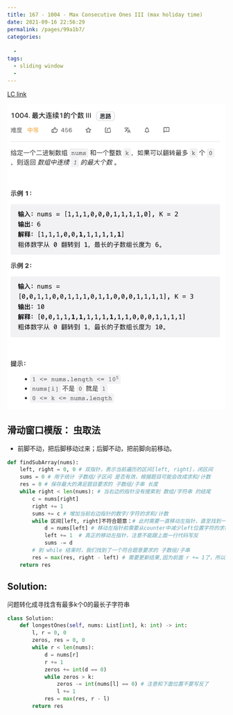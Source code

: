 ```yaml
---
title: 167 - 1004 - Max Consecutive Ones III (max holiday time)
date: 2021-09-16 22:56:29
permalink: /pages/99a1b7/
categories:
  
  - 
tags:
  - sliding window
  - 
---
```

[LC link](https://leetcode.cn/problems/max-consecutive-ones-iii/)

![](https://raw.githubusercontent.com/emmableu/image/master/202208171848848.png)




## 滑动窗口模版： 虫取法
- 前脚不动，把后脚移动过来；后脚不动，把前脚向前移动。
```python
def findSubArray(nums):
    left, right = 0, 0 # 双指针，表示当前遍历的区间[left, right]，闭区间
    sums = 0 # 用于统计 子数组/子区间 是否有效，根据题目可能会改成求和/计数
    res = 0 # 保存最大的满足题目要求的 子数组/子串 长度
    while right < len(nums): # 当右边的指针没有搜索到 数组/字符串 的结尾
        c = nums[right]
        right += 1
        sums += c # 增加当前右边指针的数字/字符的求和/计数
        while 区间[left, right]不符合题意：# 此时需要一直移动左指针，直至找到一个符合题意的区间
            d = nums[left] # 移动左指针前需要从counter中减少left位置字符的求和/计数
            left += 1  # 真正的移动左指针，注意不能跟上面一行代码写反
            sums -= d
        # 到 while 结束时，我们找到了一个符合题意要求的 子数组/子串
        res = max(res, right - left) # 需要更新结果,因为前面 r += 1了，所以这里距离就是r-l
    return res
```

## Solution:

问题转化成寻找含有最多k个0的最长子字符串

```python
class Solution:
    def longestOnes(self, nums: List[int], k: int) -> int:
        l, r = 0, 0
        zeros, res = 0, 0
        while r < len(nums):
            d = nums[r]
            r += 1
            zeros += int(d == 0)
            while zeros > k:
                zeros -= int(nums[l] == 0) # 注意和下面位置不要写反了
                l += 1
            res = max(res, r - l)
        return res
```